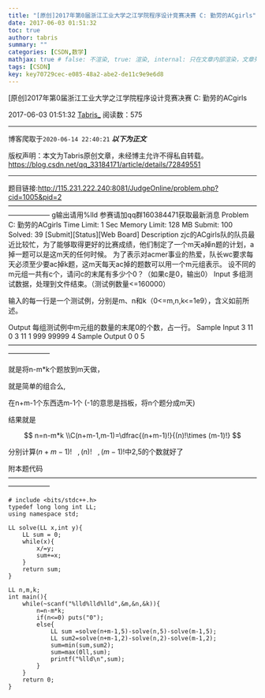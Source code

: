 ```yaml
---
title: "[原创]2017年第0届浙江工业大学之江学院程序设计竞赛决赛 C: 勤劳的ACgirls"
date: 2017-06-03 01:51:32
toc: true
author: tabris
summary: ""
categories: [CSDN,数学]
mathjax: true # false: 不渲染, true: 渲染, internal: 只在文章内部渲染，文章列表中不渲染
tags: [CSDN]
key: key70729cec-e085-48a2-abe2-de11c9e9e6d8
---
```


[原创]2017年第0届浙江工业大学之江学院程序设计竞赛决赛 C: 勤劳的ACgirls

2017-06-03 01:51:32  [Tabris_](https://me.csdn.net/qq_33184171) 阅读数：575

---

博客爬取于`2020-06-14 22:40:21`
***以下为正文***

版权声明：本文为Tabris原创文章，未经博主允许不得私自转载。
https://blog.csdn.net/qq_33184171/article/details/72849551

<!-- more -->

---

题目链接:http://115.231.222.240:8081/JudgeOnline/problem.php?cid=1005&pid=2
——————————————————————————————————————————
g输出请用%lld 参赛请加qq群160384471获取最新消息
Problem C: 勤劳的ACgirls
Time Limit: 1 Sec  Memory Limit: 128 MB
Submit: 100  Solved: 39
[Submit][Status][Web Board]
Description
zjc的ACgirls队的队员最近比较忙，为了能够取得更好的比赛成绩，他们制定了一个m天a掉n题的计划，a掉一题可以是这m天的任何时候。
为了表示对acmer事业的热爱，队长wc要求每天必须至少要ac掉k题，这m天每天ac掉的题数可以用一个m元组表示。
设不同的m元组一共有c个，请问c的末尾有多少个0？（如果c是0，输出0）
Input
多组测试数据，处理到文件结束。（测试例数量<=160000）

输入的每一行是一个测试例，分别是m、n和k（0<=m,n,k<=1e9），含义如前所述。

Output
每组测试例中m元组的数量的末尾0的个数，占一行。
Sample Input
3 11 0
3 11 1
999 99999 4
Sample Output
0
0
5
——————————————————————————————————————————

就是将n-m*k个题放到m天做，

就是简单的组合么,

在n+m-1个东西选m-1个  (-1的意思是挡板，将n个题分成m天)

结果就是

$$
n=n-m*k \\C(n+m-1,m-1)=\dfrac{(n+m-1)!}{(n)!\times (m-1)!}
$$

分别计算$(n+m-1)!\ \ \ ,(n)!\ \ \ ,(m-1)!$中2,5的个数就好了




附本题代码
——————————————————————————————————————————
```
# include <bits/stdc++.h>
typedef long long int LL;
using namespace std;

LL solve(LL x,int y){
    LL sum = 0;
    while(x){
        x/=y;
        sum+=x;
    }
    return sum;
}

LL n,m,k;
int main(){
    while(~scanf("%lld%lld%lld",&m,&n,&k)){
        n=n-m*k;
        if(n<=0) puts("0");
        else{
            LL sum =solve(n+m-1,5)-solve(n,5)-solve(m-1,5);
            LL sum2=solve(n+m-1,2)-solve(n,2)-solve(m-1,2);
            sum=min(sum,sum2);
            sum=max(0ll,sum);
            printf("%lld\n",sum);
        }
    }
    return 0;
}
```
